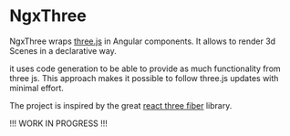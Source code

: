 # NgxThree

NgxThree wraps [three.js](https://threejs.org/) in Angular components.
It allows to render 3d Scenes in a declarative way.

it uses code generation to be able to provide as much functionality from three js.
This approach makes it possible to follow three.js updates with minimal effort.

The project is inspired by the great [react three fiber](https://github.com/pmndrs/react-three-fiber) library.

!!! WORK IN PROGRESS !!!

